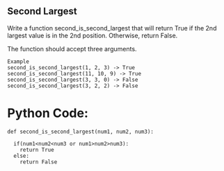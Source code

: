 ## Second Largest
Write a function second_is_second_largest that will return True if the 2nd largest value is in the 2nd position. Otherwise, return False.

The function should accept three arguments. 


```
Example 
second_is_second_largest(1, 2, 3) -> True 
second_is_second_largest(11, 10, 9) -> True
second_is_second_largest(3, 3, 0) -> False 
second_is_second_largest(3, 2, 2) -> False 

```


# Python Code:

```
def second_is_second_largest(num1, num2, num3): 
  
  if(num1<num2<num3 or num1>num2>num3):
    return True
  else:
    return False
  
    
      
```

